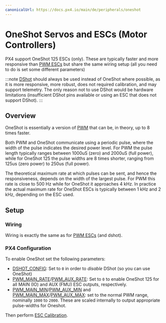 ```yaml
---
canonicalUrl: https://docs.px4.io/main/de/peripherals/oneshot
---
```


# OneShot Servos and ESCs (Motor Controllers)

PX4 support OneShot 125 ESCs (only). These are typically faster and more responsive than [PWM ESCs](../peripherals/pwm_escs_and_servo.md) but share the same wiring setup (all you need to do is set some different parameters)

:::note
[DShot](../peripherals/dshot.md) should always be used instead of OneShot where possible, as it is more responsive, more robust, does not required calibration, and may support telemetry. The only reason not to use DShot would be hardware limitations (insufficient DShot pins available or using an ESC that does not support DShot).
:::


## Overview

OneShot is essentially a version of [PWM](../peripherals/pwm_escs_and_servo.md) that can be, in theory, up to 8 times faster.

Both PWM and OneShot communicate using a periodic pulse, where the width of the pulse indicates the desired power level. For PWM the pulse length typically ranges between 1000uS (zero) and 2000uS (full power), while for OneShot 125 the pulse widths are 8 times shorter, ranging from 125us (zero power) to 250us (full power).

The theoretical maximum rate at which pulses can be sent, and hence the responsiveness, depends on the width of the largest pulse. For PWM this rate is close to 500 Hz while for OneShot it approaches 4 kHz. In practice the actual maximum rate for OneShot ESCs is typically between 1 kHz and 2 kHz, depending on the ESC used.


## Setup

### Wiring

Wiring is exactly the same as for [PWM ESCs](../peripherals/pwm_escs_and_servo.md) (and dshot).

### PX4 Configuration

To enable OneShot set the following parameters:
- [DSHOT_CONFIG](../advanced_config/parameter_reference.md#DSHOT_CONFIG): Set to `0` in order to _disable_ DShot (so you can use OneShot)
- [PWM_MAIN_RATE](../advanced_config/parameter_reference.md#PWM_MAIN_RATE)/[PWM_AUX_RATE](../advanced_config/parameter_reference.md#PWM_AUX_RATE): Set to `0` to enable OneShot 125 for all MAIN (IO) and AUX (FMU) ESC outputs, respectively.
- [PWM_MAIN_MIN](../advanced_config/parameter_reference.md#PWM_MAIN_MIN)/[PWM_AUX_MIN](../advanced_config/parameter_reference.md#PWM_AUX_MIN) and [PWM_MAIN_MAX](../advanced_config/parameter_reference.md#PWM_MAIN_MAX)/[PWM_AUX_MAX](../advanced_config/parameter_reference.md#PWM_AUX_MAX): set to the normal PWM range, nominally `1000` to `2000`. These are scaled internally to output appropriate pulse-widths for Oneshot.

Then perform [ESC Calibration](../advanced_config/esc_calibration.md).
